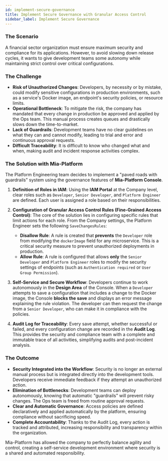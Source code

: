 ```yaml
---
id: implement-secure-governance
title: Implement Secure Governance with Granular Access Control
sidebar_label: Implement Secure Governance
---
```


### The Scenario

A financial sector organization must ensure maximum security and compliance for its applications. However, to avoid slowing down release cycles, it wants to give development teams some autonomy while maintaining strict control over critical configurations.

### The Challenge

* **Risk of Unauthorized Changes**: Developers, by necessity or by mistake, could modify sensitive configurations in production environments, such as a service's Docker image, an endpoint's security policies, or resource limits.
* **Operational Bottleneck**: To mitigate the risk, the company has mandated that every change in production be approved and applied by the Ops team. This manual process creates queues and drastically slows down the time-to-market.
* **Lack of Guardrails**: Development teams have no clear guidelines on what they can and cannot modify, leading to trial and error and continuous approval requests.
* **Difficult Traceability**: It is difficult to know who changed what and when, making audit and incident response activities complex.

### The Solution with Mia-Platform

The Platform Engineering team decides to implement a "paved roads with guardrails" system using the governance features of **Mia-Platform Console**.

1.  **Definition of Roles in IAM**: Using the **IAM Portal** at the Company level, clear roles such as `Developer`, `Senior Developer`, and `Platform Engineer` are defined. Each user is assigned a role based on their responsibilities.

2.  **Configuration of Granular Access Control Rules (Fine-Grained Access Control)**: The core of the solution lies in configuring specific rules that limit actions for each role. From the Company settings, the Platform Engineer sets the following `SaveChangesRules`:
    * **Disallow Rule**: A rule is created that **prevents** the `Developer` role from modifying the `dockerImage` field for any microservice. This is a critical security measure to prevent unauthorized deployments in production.
    * **Allow Rule**: A rule is configured that allows **only** the `Senior Developer` and `Platform Engineer` roles to modify the security settings of endpoints (such as `Authentication required` or `User Group Permission`).

3.  **Self-Service and Secure Workflow**: Developers continue to work autonomously in the **Design Area** of the Console. When a `Developer` attempts to save a configuration that includes a change to the Docker image, the Console **blocks the save** and displays an error message explaining the rule violation. The developer can then request the change from a `Senior Developer`, who can make it in compliance with the policies.

4.  **Audit Log for Traceability**: Every save attempt, whether successful or failed, and every configuration change are recorded in the **Audit Log**. This provides the security and compliance team with a complete and immutable trace of all activities, simplifying audits and post-incident analysis.

### The Outcome

* **Security Integrated into the Workflow**: Security is no longer an external manual process but is integrated directly into the development tools. Developers receive immediate feedback if they attempt an unauthorized action.
* **Elimination of Bottlenecks**: Development teams can deploy autonomously, knowing that automatic "guardrails" will prevent risky changes. The Ops team is freed from routine approval requests.
* **Clear and Automatic Governance**: Access policies are defined declaratively and applied automatically by the platform, ensuring compliance without sacrificing speed.
* **Complete Accountability**: Thanks to the Audit Log, every action is tracked and attributed, increasing responsibility and transparency within the organization.

Mia-Platform has allowed the company to perfectly balance agility and control, creating a self-service development environment where security is a shared and automated responsibility.
